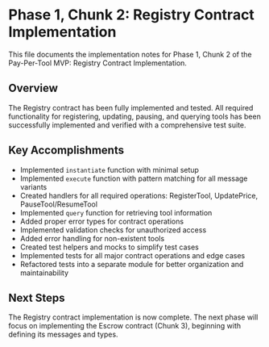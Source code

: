 # Phase 1, Chunk 2: Registry Contract Implementation

This file documents the implementation notes for Phase 1, Chunk 2 of the Pay-Per-Tool MVP: Registry Contract Implementation.

## Overview
The Registry contract has been fully implemented and tested. All required functionality for registering, updating, pausing, and querying tools has been successfully implemented and verified with a comprehensive test suite.

## Key Accomplishments
- Implemented `instantiate` function with minimal setup
- Implemented `execute` function with pattern matching for all message variants
- Created handlers for all required operations: RegisterTool, UpdatePrice, PauseTool/ResumeTool
- Implemented `query` function for retrieving tool information
- Added proper error types for contract operations
- Implemented validation checks for unauthorized access
- Added error handling for non-existent tools
- Created test helpers and mocks to simplify test cases
- Implemented tests for all major contract operations and edge cases
- Refactored tests into a separate module for better organization and maintainability

## Next Steps
The Registry contract implementation is now complete. The next phase will focus on implementing the Escrow contract (Chunk 3), beginning with defining its messages and types.
